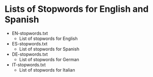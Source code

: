 # Lists of Stopwords for English and Spanish

* EN-stopwords.txt
  * List of stopwords for English
* ES-stopwords.txt
  * List of stopwords for Spanish
* DE-stopwords.txt
  * List of stopwords for German
* IT-stopwords.txt
  * List of stopwords for Italian
